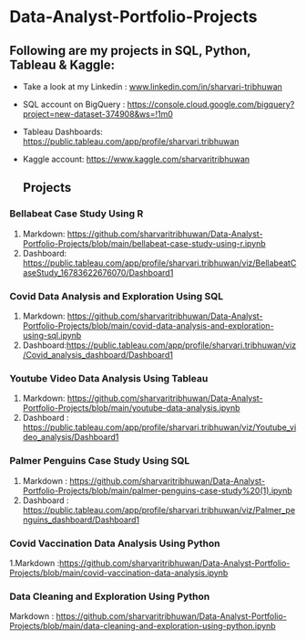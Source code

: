 # Data-Analyst-Portfolio-Projects
## Following are my projects in SQL, Python, Tableau & Kaggle:
- Take a look at my Linkedin : www.linkedin.com/in/sharvari-tribhuwan
- SQL account on BigQuery : https://console.cloud.google.com/bigquery?project=new-dataset-374908&ws=!1m0
- Tableau Dashboards: https://public.tableau.com/app/profile/sharvari.tribhuwan
- Kaggle account: https://www.kaggle.com/sharvaritribhuwan


  ## Projects
### Bellabeat Case Study Using R
1. Markdown:
  https://github.com/sharvaritribhuwan/Data-Analyst-Portfolio-Projects/blob/main/bellabeat-case-study-using-r.ipynb
2. Dashboard: https://public.tableau.com/app/profile/sharvari.tribhuwan/viz/BellabeatCaseStudy_16783622676070/Dashboard1

### Covid Data Analysis and Exploration Using  SQL
1. Markdown: https://github.com/sharvaritribhuwan/Data-Analyst-Portfolio-Projects/blob/main/covid-data-analysis-and-exploration-using-sql.ipynb
2. Dashboard:https://public.tableau.com/app/profile/sharvari.tribhuwan/viz/Covid_analysis_dashboard/Dashboard1

### Youtube Video Data Analysis Using Tableau
1. Markdown: https://github.com/sharvaritribhuwan/Data-Analyst-Portfolio-Projects/blob/main/youtube-data-analysis.ipynb
2. Dashboard : https://public.tableau.com/app/profile/sharvari.tribhuwan/viz/Youtube_video_analysis/Dashboard1

### Palmer Penguins Case Study Using SQL
1. Markdown : https://github.com/sharvaritribhuwan/Data-Analyst-Portfolio-Projects/blob/main/palmer-penguins-case-study%20(1).ipynb
2. Dashboard : https://public.tableau.com/app/profile/sharvari.tribhuwan/viz/Palmer_penguins_dashboard/Dashboard1

### Covid Vaccination Data Analysis Using Python
1.Markdown :https://github.com/sharvaritribhuwan/Data-Analyst-Portfolio-Projects/blob/main/covid-vaccination-data-analysis.ipynb

### Data Cleaning and Exploration Using Python
Markdown : https://github.com/sharvaritribhuwan/Data-Analyst-Portfolio-Projects/blob/main/data-cleaning-and-exploration-using-python.ipynb
